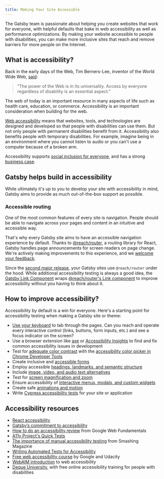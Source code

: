 ```yaml
---
title: Making Your Site Accessible
---
```


The Gatsby team is passionate about helping you create websites that work for everyone, with helpful defaults that bake in web accessibility as well as performance optimizations. By making your website accessible to people with disabilities, you can make more inclusive sites that reach and remove barriers for more people on the Internet.

## What is accessibility?

Back in the early days of the Web, Tim Berners-Lee, inventor of the World Wide Web, [said](https://www.w3.org/Press/IPO-announce):

> "The power of the Web is in its universality.
> Access by everyone regardless of disability is an essential aspect."

The web of today is an important resource in many aspects of life such as health care, education, or commerce. Accessibility is an important consideration when building for the web.

[Web accessibility](https://www.w3.org/WAI/fundamentals/accessibility-intro/#what) means that websites, tools, and technologies are designed and developed so that people with disabilities can use them. But not only people with permanent disabilities benefit from it. Accessibility also benefits people with temporary disabilities. For example, imagine being in an environment where you cannot listen to audio or you can't use a computer because of a broken arm.

Accessibility supports [social inclusion for everyone](https://www.w3.org/standards/webdesign/accessibility#case), and has a strong [business case](https://www.w3.org/WAI/business-case/).

## Gatsby helps build in accessibility

While ultimately it's up to you to develop your site with accessibility in mind, Gatsby aims to provide as much out-of-the-box support as possible.

### Accessible routing

One of the most common features of every site is navigation. People should be able to navigate across your pages and content in an intuitive and accessible way.

That's why every Gatsby site aims to have an accessible navigation experience by default. Thanks to [@reach/router](https://reach.tech/router), a routing library for React, Gatsby handles page announcements for screen readers on page change. We're actively making improvements to this experience, and we [welcome your feedback](/accessibility-statement/).

Since the [second major release](/blog/2018-09-17-gatsby-v2/), your Gatsby sites use `@reach/router` under the hood. While additional accessibility testing is always a good idea, the [Gatsby Link Component](/docs/gatsby-link/) wraps [@reach/router's Link component](https://reach.tech/router/api/Link) to improve accessibility without you having to think about it.

## How to improve accessibility?

Accessibility by default is a win for everyone. Here's a starting point for accessibility testing when making a Gatsby site or theme:

- [Use your keyboard](https://webaim.org/techniques/keyboard/) to tab through the pages. Can you reach and operate every interactive control (links, buttons, form inputs, etc.) and see a focus indicator on the screen?
- Use a browser extension like [axe](https://www.deque.com/axe/) or [Accessibility Insights](https://accessibilityinsights.io/) to find and fix common accessibility issues in development
- Test for [adequate color contrast](https://dequeuniversity.com/tips/color-contrast) with the [accessibility color picker in Chrome Developer Tools](https://developers.google.com/web/updates/2018/01/devtools#contrast)
- Create inclusive and [accessible forms](/docs/building-a-contact-form#creating-an-accessible-form)
- Employ accessible [headings, landmarks, and semantic structure](https://webaim.org/techniques/semanticstructure/)
- Include [image, video, and audio text alternatives](https://a11y-style-guide.com/style-guide/section-media.html)
- Test for [screen magnification and zoom](https://axesslab.com/make-site-accessible-screen-magnifiers/)
- Ensure accessibility of [interactive menus, modals, and custom widgets](https://developer.mozilla.org/en-US/docs/Web/Accessibility/An_overview_of_accessible_web_applications_and_widgets)
- Create safe [animations and motion](https://alistapart.com/article/designing-safer-web-animation-for-motion-sensitivity/)
- Write [Cypress accessibility tests](/docs/end-to-end-testing/#writing-tests) for your site or application

## Accessibility resources

- [React accessibility](https://reactjs.org/docs/accessibility.html)
- [Gatsby’s commitment to accessibility](/blog/2019-04-18-gatsby-commitment-to-accessibility/)
- [How to do an accessibility review](https://developers.google.com/web/fundamentals/accessibility/how-to-review) from Google Web Fundamentals
- [A11y Project's Quick Tests](https://a11yproject.com/#Quick-tests)
- [The importance of manual accessibility testing](https://www.smashingmagazine.com/2018/09/importance-manual-accessibility-testing/) from Smashing Magazine
- [Writing Automated Tests for Accessibility](https://www.24a11y.com/2017/writing-automated-tests-accessibility/)
- [Free web accessibility course](https://www.udacity.com/course/web-accessibility--ud891) by Google and Udacity
- [WebAIM introduction](https://webaim.org/intro/) to web accessibility
- [Deque University](https://dequeuniversity.com), with free online accessibility training for people with disabilities
